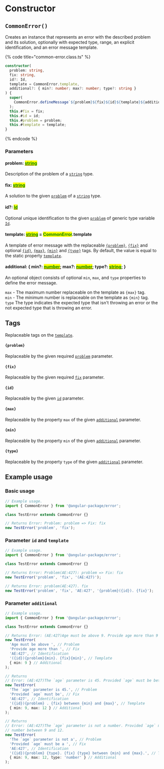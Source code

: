 # Constructor

## `CommonError()`

Creates an instance that represents an error with the described problem and its solution, optionally with expected type, range, an explicit identification, and an error message template.

{% code title="common-error.class.ts" %}
```typescript
constructor(
  problem: string,
  fix: string,
  id?: Id,
  template = CommonError.template,
  additional?: { min?: number; max?: number; type?: string }
) {
  super(
    CommonError.defineMessage`${problem}${fix}${id}${template}${additional}`
  );
  this.#fix = fix;
  this.#id = id;
  this.#problem = problem;
  this.#template = template;
}
```
{% endcode %}

### Parameters

#### problem: [<mark style="color:green;">string</mark>](https://developer.mozilla.org/en-US/docs/Web/JavaScript/Reference/Global\_Objects/String)<mark style="color:green;"></mark>

Description of the problem of a [`string`](https://developer.mozilla.org/en-US/docs/Web/JavaScript/Reference/Global\_Objects/String) type.

#### fix: [<mark style="color:green;">string</mark>](https://developer.mozilla.org/en-US/docs/Web/JavaScript/Reference/Global\_Objects/String)<mark style="color:green;"></mark>

A solution to the given [`problem`](constructor.md#problem-string) of a [`string`](https://developer.mozilla.org/en-US/docs/Web/JavaScript/Reference/Global\_Objects/String) type.

#### id?: [<mark style="color:green;">Id</mark>](generic-type-variables.md#wrap-opening)<mark style="color:green;"></mark>

Optional unique identification to the given [`problem`](constructor.md#problem-string) of generic type variable [`Id`](generic-type-variables.md#wrap-opening).

#### template: [<mark style="color:green;">string</mark>](https://developer.mozilla.org/en-US/docs/Web/JavaScript/Reference/Global\_Objects/String) = <mark style="color:green;">CommonError</mark>.template

A template of error message with the replaceable [`{problem}`](constructor.md#problem), [`{fix}`](constructor.md#fix) and optional [`{id}`](constructor.md#id), [`{max}`](constructor.md#max), [`{min}`](constructor.md#min) and [`{type}`](constructor.md#type) tags. By default, the value is equal to the static property [`template`](properties/static-template.md).

#### additional: { min?: [<mark style="color:green;">number</mark>](https://developer.mozilla.org/en-US/docs/Web/JavaScript/Reference/Global\_Objects/Number); max?: [<mark style="color:green;">number</mark>](https://developer.mozilla.org/en-US/docs/Web/JavaScript/Reference/Global\_Objects/Number); <mark style="color:green;"></mark> type?: [<mark style="color:green;">string</mark>](https://developer.mozilla.org/en-US/docs/Web/JavaScript/Reference/Global\_Objects/String); }

An optional object consists of optional `min`, `max`, and `type` properties to define the error message.&#x20;

`max` - The maximum number replaceable on the template as `{max}` tag.\
`min` - The minimum number is replaceable on the template as `{min}` tag.\
`type` The type indicates the expected type that isn't throwing an error or the not expected type that is throwing an error.

## Tags

Replaceable tags on the [`template`](constructor.md#template-string-commonerror.template).

#### `{problem}`

Replaceable by the given required [`problem`](constructor.md#problem-string) parameter.

#### `{fix}`

Replaceable by the given required [`fix`](constructor.md#fix-string) parameter.

#### `{id}`

Replaceable by the given [`id`](constructor.md#id-id) parameter.

#### `{max}`

Replaceable by the property `max` of the given [`additional`](constructor.md#optional-min-number-max-number-type-string) parameter.

#### `{min}`

Replaceable by the property `min` of the given [`additional`](constructor.md#optional-min-number-max-number-type-string) parameter.

#### `{type}`

Replaceable by the property `type` of the given [`additional`](constructor.md#optional-min-number-max-number-type-string) parameter.

## Example usage

### Basic usage

```typescript
// Example usage.
import { CommonError } from '@angular-package/error';

class TestError extends CommonError {}

// Returns Error: Problem: problem => Fix: fix
new TestError('problem', 'fix');
```

### Parameter `id` and `template`

```typescript
// Example usage.
import { CommonError } from '@angular-package/error';

class TestError extends CommonError {}

// Returns Error: Problem(AE:427): problem => Fix: fix
new TestError('problem', 'fix', '(AE:427)');

// Returns Error: problem(AE:427). fix
new TestError('problem', 'fix', 'AE:427', '{problem}({id}). {fix}');
```

### Parameter `additional`

```typescript
// Example usage.
import { CommonError } from '@angular-package/error';

class TestError extends CommonError {}

// Returns Error: (AE:427)Age must be above 9. Provide age more than 9
new TestError(
  'Age must be above ', // Problem
  'Provide age more than ', // Fix
  'AE:427', // Identification
  '({id}){problem}{min}. {fix}{min}', // Template
  { min: 9 } // Additional
);

// Returns 
// Error: (AE:427)The `age` parameter is 45. Provided `age` must be between 9 and 12
new TestError(
  'The `age` parameter is 45.', // Problem
  'Provided `age` must be', // Fix
  'AE:427', // Identification
  '({id}){problem} . {fix} between {min} and {max}', // Template
  { min: 9, max: 12 } // Additional
);

// Returns
// Error: (AE:427)The `age` parameter is not a number. Provided `age` must be a
// number between 9 and 12.
new TestError(
  'The `age` parameter is not a', // Problem
  'Provided `age` must be a ', // Fix
  'AE:427', // Identification
  '({id}){problem} {type}. {fix} {type} between {min} and {max}.', // Template
  { min: 9, max: 12, type: 'number' } // Additional
);
```
